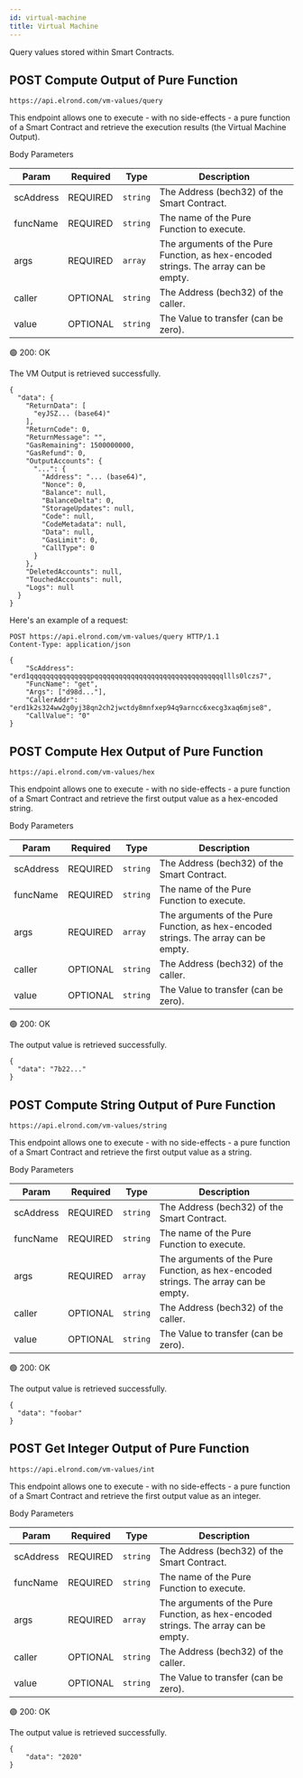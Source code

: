 ```yaml
---
id: virtual-machine
title: Virtual Machine
---
```


Query values stored within Smart Contracts.

## <span class="badge badge-success">POST</span> Compute Output of Pure Function

`https://api.elrond.com/vm-values/query`

This endpoint allows one to execute - with no side-effects - a pure function of a Smart Contract and retrieve the execution results (the Virtual Machine Output).

<!--DOCUSAURUS_CODE_TABS-->

<!--Request-->

Body Parameters

| Param      | Required                                  | Type     | Description                                                                         |
| ---------- | ----------------------------------------- | -------- | ----------------------------------------------------------------------------------- |
| scAddress  | <span class="text-danger">REQUIRED</span> | `string` | The Address (bech32) of the Smart Contract.                                         |
| funcName   | <span class="text-danger">REQUIRED</span> | `string` | The name of the Pure Function to execute.                                           |
| args       | <span class="text-danger">REQUIRED</span> | `array`  | The arguments of the Pure Function, as hex-encoded strings. The array can be empty. |
| caller     | <span class="text-normal">OPTIONAL</span> | `string` | The Address (bech32) of the caller.                                                 |
| value      | <span class="text-normal">OPTIONAL</span> | `string` | The Value to transfer (can be zero).                                                |

<!--Response-->

🟢 200: OK

The VM Output is retrieved successfully.

```
{
  "data": {
    "ReturnData": [
      "eyJSZ... (base64)"
    ],
    "ReturnCode": 0,
    "ReturnMessage": "",
    "GasRemaining": 1500000000,
    "GasRefund": 0,
    "OutputAccounts": {
      "...": {
        "Address": "... (base64)",
        "Nonce": 0,
        "Balance": null,
        "BalanceDelta": 0,
        "StorageUpdates": null,
        "Code": null,
        "CodeMetadata": null,
        "Data": null,
        "GasLimit": 0,
        "CallType": 0
      }
    },
    "DeletedAccounts": null,
    "TouchedAccounts": null,
    "Logs": null
  }
}
```

<!--END_DOCUSAURUS_CODE_TABS-->

Here's an example of a request:

```
POST https://api.elrond.com/vm-values/query HTTP/1.1
Content-Type: application/json

{
    "ScAddress": "erd1qqqqqqqqqqqqqqqpqqqqqqqqqqqqqqqqqqqqqqqqqqqqqqqqllls0lczs7",
    "FuncName": "get",
    "Args": ["d98d..."],
    "CallerAddr": "erd1k2s324ww2g0yj38qn2ch2jwctdy8mnfxep94q9arncc6xecg3xaq6mjse8",
    "CallValue": "0"
}
```

## <span class="badge badge-success">POST</span> Compute Hex Output of Pure Function

`https://api.elrond.com/vm-values/hex`

This endpoint allows one to execute - with no side-effects - a pure function of a Smart Contract and retrieve the first output value as a hex-encoded string.

<!--DOCUSAURUS_CODE_TABS-->

<!--Request-->

Body Parameters

| Param      | Required                                  | Type     | Description                                                                         |
| ---------- | ----------------------------------------- | -------- | ----------------------------------------------------------------------------------- |
| scAddress  | <span class="text-danger">REQUIRED</span> | `string` | The Address (bech32) of the Smart Contract.                                         |
| funcName   | <span class="text-danger">REQUIRED</span> | `string` | The name of the Pure Function to execute.                                           |
| args       | <span class="text-danger">REQUIRED</span> | `array`  | The arguments of the Pure Function, as hex-encoded strings. The array can be empty. |
| caller     | <span class="text-normal">OPTIONAL</span> | `string` | The Address (bech32) of the caller.                                                 |
| value      | <span class="text-normal">OPTIONAL</span> | `string` | The Value to transfer (can be zero).                                                |

<!--Response-->

🟢 200: OK

The output value is retrieved successfully.

```
{
  "data": "7b22..."
}
```

<!--END_DOCUSAURUS_CODE_TABS-->

## <span class="badge badge-success">POST</span> Compute String Output of Pure Function

`https://api.elrond.com/vm-values/string`

This endpoint allows one to execute - with no side-effects - a pure function of a Smart Contract and retrieve the first output value as a string.

<!--DOCUSAURUS_CODE_TABS-->

<!--Request-->

Body Parameters

| Param      | Required                                  | Type     | Description                                                                         |
| ---------- | ----------------------------------------- | -------- | ----------------------------------------------------------------------------------- |
| scAddress  | <span class="text-danger">REQUIRED</span> | `string` | The Address (bech32) of the Smart Contract.                                         |
| funcName   | <span class="text-danger">REQUIRED</span> | `string` | The name of the Pure Function to execute.                                           |
| args       | <span class="text-danger">REQUIRED</span> | `array`  | The arguments of the Pure Function, as hex-encoded strings. The array can be empty. |
| caller     | <span class="text-normal">OPTIONAL</span> | `string` | The Address (bech32) of the caller.                                                 |
| value      | <span class="text-normal">OPTIONAL</span> | `string` | The Value to transfer (can be zero).                                                |

<!--Response-->

🟢 200: OK

The output value is retrieved successfully.

```
{
  "data": "foobar"
}
```

<!--END_DOCUSAURUS_CODE_TABS-->

## <span class="badge badge-success">POST</span> Get Integer Output of Pure Function

`https://api.elrond.com/vm-values/int`

This endpoint allows one to execute - with no side-effects - a pure function of a Smart Contract and retrieve the first output value as an integer.

<!--DOCUSAURUS_CODE_TABS-->

<!--Request-->

Body Parameters

| Param      | Required                                  | Type     | Description                                                                         |
| ---------- | ----------------------------------------- | -------- | ----------------------------------------------------------------------------------- |
| scAddress  | <span class="text-danger">REQUIRED</span> | `string` | The Address (bech32) of the Smart Contract.                                         |
| funcName   | <span class="text-danger">REQUIRED</span> | `string` | The name of the Pure Function to execute.                                           |
| args       | <span class="text-danger">REQUIRED</span> | `array`  | The arguments of the Pure Function, as hex-encoded strings. The array can be empty. |
| caller     | <span class="text-normal">OPTIONAL</span> | `string` | The Address (bech32) of the caller.                                                 |
| value      | <span class="text-normal">OPTIONAL</span> | `string` | The Value to transfer (can be zero).                                                |

<!--Response-->

🟢 200: OK

The output value is retrieved successfully.

```
{
    "data": "2020"
}
```

<!--END_DOCUSAURUS_CODE_TABS-->
